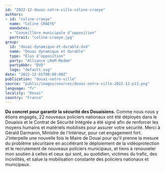 ```yaml
---
id: "2022-12-douai-notre-ville-coline-craeye"
authors:
- id: "coline-craeye"
  name: "Coline CRAEYE"
  mandates: 
  - "Conseillère municipale d’opposition"
  portrait: "coline-craeye.jpg"
group:
  id: "douai-dynamique-et-durable-dvd"
  name: "Douai dynamique et durable"
  type: "Élus d’opposition"
  party: "Alliance LReM-Modem"
  partyAbbr: "DVD"
  logo: "default.svg"
date: "2022-12-01T00:00:00Z"
publication: "douai-notre-ville"
source: "public/images/sources/douai-notre-ville-2022-12-p13.png"
language: "fr"
locality: "Douai"
country: "France"
---
```


**Du concret pour garantir la sécurité des Douaisiens.**
Comme nous nous y étions engagés, 22 nouveaux policiers nationaux ont été déployés dans le Douaisis et le Contrat de Sécurité Intégrée a été signé afin de renforcer les moyens humains et matériels mobilisés pour assurer votre sécurité. Merci à Gérald Darmanin, Ministre de l'Intérieur, pour cet engagement fort.
J’interpelle une nouvelle fois le Maire de Douai pour qu'il prenne la mesure du problème sécuritaire en accélérant le déploiement de la vidéoprotection et le recrutement de nouveaux policiers municipaux, et tiens à renouveler mon soutien à celles et ceux qui sont, au quotidien, victimes du trafic, des incivilités, et salue la mobilisation constante des policiers nationaux et municipaux.
